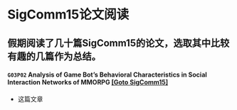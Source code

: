 # SigComm15论文阅读   
假期阅读了几十篇SigComm15的论文，选取其中比较有趣的几篇作为总结。
----
#### `G03P02` Analysis of Game Bot’s Behavioral Characteristics in Social Interaction Networks of MMORPG [\[Goto SigComm15\]](http://dl.acm.org/citation.cfm?id=2785956)
- 这篇文章
